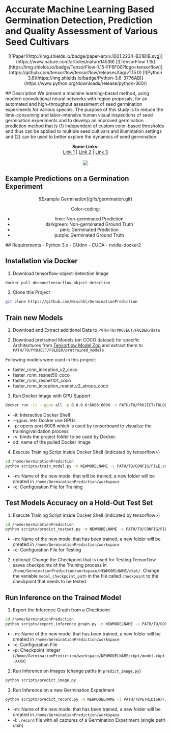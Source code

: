 # Accurate Machine Learning Based Germination Detection, Prediction and Quality Assessment of Various Seed Cultivars
<p align="center">    
[![Paper](http://img.shields.io/badge/paper-arxiv.1001.2234-B31B1B.svg)](https://www.nature.com/articles/nature14539)
[![TensorFlow 1.15](https://img.shields.io/badge/TensorFlow-1.15-FF6F00?logo=tensorflow)](https://github.com/tensorflow/tensorflow/releases/tag/v1.15.0)
[![Python 3.6](https://img.shields.io/badge/Python-3.6-3776AB)](https://www.python.org/downloads/release/python-360/)
</p>
## Description   
We present a machine learning–based method, using modern convolutional neural networks with region proposals, for an automated and high-throughput assessment of seed germination experiments for various species.
The purpose of this study is to reduce the time-consuming and labor-intensive human visual inspections of seed germination experiments and to develop an improved germination prediction method that is (1) independent of custom color-based thresholds and thus can be applied to multiple seed cultivars and illumination settings and (2) can be used to better explore the dynamics of seed germination. 



<p align="center">
  <b>Some Links:</b><br>
  <a href="#">Link 1</a> |
  <a href="#">Link 2</a> |
  <a href="#">Link 3</a>
  <br><br>
  <img src="http://s.4cdn.org/image/title/105.gif">
</p>



## Example Predictions on a Germination Experiment
<div align="center"> 
![Example Germination](gifs/germination.gif)

Color-coding:
- lime: Non-germinated Prediction
- darkgreen: Non-germinated Ground Truth
- pink: Germinated Prediction
- purple: Germinated Ground Truth

</div>
## Requirements
- Python 3.x
- CUdnn
- CUDA
- nvidia-docker2

## Installation via Docker

1. Download tensorflow-object-detection Image
```bash
docker pull deeone/tensorflow-object-detection
```   

2. Clone this Project
```bash
git clone https://github.com/Nischkl/GerminationPrediction
```   



## Train new Models
1. Download and Extract additional Data to `PATH/TO/PROJECT/FOLDER/data`

2. Download pretrained Models (on COCO dataset) for specific Architectures from [Tensorflow Model Zoo](https://github.com/tensorflow/models/blob/master/research/object_detection/g3doc/tf1_detection_zoo.md) and extract them to `PATH/TO/PROJECT/FOLDER/pretrained_models`

Following models were used in this project:
- faster_rcnn_inception_v2_coco
- faster_rcnn_resnet50_coco
- faster_rcnn_resnet101_coco
- faster_rcnn_inception_resnet_v2_atrous_coco

3. Run Docker Image with GPU Support
```bash
docker run -it --gpus all -p 0.0.0.0:6006:6006 -v PATH/TO/PROJECT/FOLDER:/home/GerminationPrediction od
```   
- -it: Interactive Docker Shell 
- --gpus: lets Docker use GPUs
- -p: opens port 6006 which is used by tensorboard to visualize the training/validation process
- -v: binds the project folder to be used by Docker. 
- od: name of the pulled Docker Image

4. Execute Training Script inside Docker Shell (indicated by tensorflow>)
```bash
cd /home/GerminationPrediction
python scripts/train_model.py -m NEWMODELNAME -c PATH/TO/CONFIG/FILE.config
```   
- -m: Name of the new model that will be trained, a new folder will be created in `/home/GerminationPrediction/workspace`
- -c: Configuration File for Training

## Test Models Accuracy on a Hold-Out Test Set
1. Execute Training Script inside Docker Shell (indicated by tensorflow>)
```bash
cd /home/GerminationPrediction
python scripts/predict_testset.py -m NEWMODELNAME -c PATH/TO/CONFIG/FILE.config
```   
- -m: Name of the new model that has been trained, a new folder will be created in `/home/GerminationPrediction/workspace`
- -c: Configuration File for Testing

2. optional: Change the Checkpoint that is used for Testing
Tensorflow saves checkpoints of the Training process in `/home/GerminationPrediction/workspace/NEWMODELNAME/ckpt/`. Change the variable `model_checkpoint_path` in the file called `checkpoint` to the checkpoint that needs to be tested.

## Run Inference on the Trained Model
1. Export the Inference Graph from a Checkpoint
```bash
cd /home/GerminationPrediction
python scripts/export_inference_graph.py -m NEWMODELNAME -c PATH/TO/CONFIG/FILE.config -p checkpoint
```   
- -m: Name of the new model that has been trained, a new folder will be created in `/home/GerminationPrediction/workspace`
- -c: Configuration File
- -p: Checkpoint Integer (`/home/GerminationPrediction/workspace/NEWMODELNAME/ckpt/model.ckpt-XXXX`)

2. Run Inference on Images (change paths in `predict_image.py`)
```bash
python scripts/predict_image.py
```   

3. Run Inference on a new Germination Experiment
```bash
python scripts/predict_record.py -m NEWMODELNAME -i PATH/TOPETRIDISH/FILE.record
```   
- -m: Name of the new model that has been trained, a new folder will be created in `/home/GerminationPrediction/workspace`
- -i: `.record` file with all captures of a Germination Experiment (single petri dish)  





